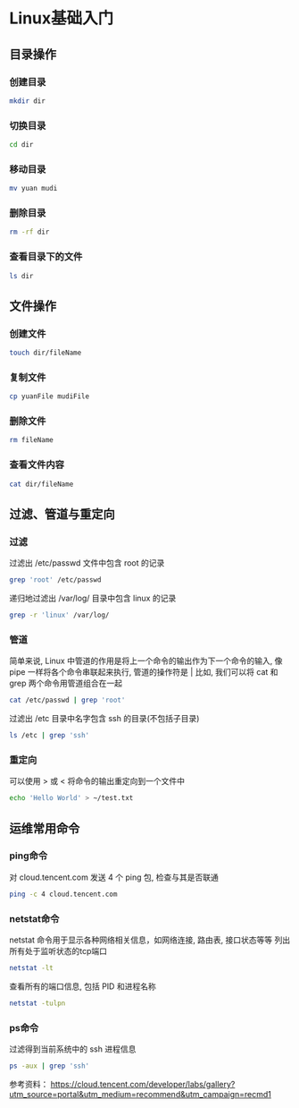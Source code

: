 # Linux基础入门

## 目录操作
### 创建目录
```bash
mkdir dir
```
### 切换目录
```bash
cd dir
```
### 移动目录
```bash
mv yuan mudi
```
### 删除目录
```bash
rm -rf dir
```
### 查看目录下的文件
```bash
ls dir
```
## 文件操作
### 创建文件
```bash
touch dir/fileName
```
### 复制文件
```bash
cp yuanFile mudiFile
```
### 删除文件
```bash
rm fileName
```
### 查看文件内容
```bash
cat dir/fileName
```
## 过滤、管道与重定向
### 过滤
过滤出 /etc/passwd 文件中包含 root 的记录
```bash
grep 'root' /etc/passwd
```
递归地过滤出 /var/log/ 目录中包含 linux 的记录
```bash
grep -r 'linux' /var/log/
```
### 管道
简单来说, Linux 中管道的作用是将上一个命令的输出作为下一个命令的输入, 像 pipe 一样将各个命令串联起来执行, 管道的操作符是 |
比如, 我们可以将 cat 和 grep 两个命令用管道组合在一起
```bash
cat /etc/passwd | grep 'root'
```
过滤出 /etc 目录中名字包含 ssh 的目录(不包括子目录)
```bash
ls /etc | grep 'ssh'
```
### 重定向
可以使用 > 或 < 将命令的输出重定向到一个文件中
```bash
echo 'Hello World' > ~/test.txt
```
## 运维常用命令
### ping命令
对 cloud.tencent.com 发送 4 个 ping 包, 检查与其是否联通
```bash
ping -c 4 cloud.tencent.com
```
### netstat命令
netstat 命令用于显示各种网络相关信息，如网络连接, 路由表, 接口状态等等
列出所有处于监听状态的tcp端口
```bash
netstat -lt
```
查看所有的端口信息, 包括 PID 和进程名称
```bash
netstat -tulpn
```
### ps命令
过滤得到当前系统中的 ssh 进程信息
```bash
ps -aux | grep 'ssh'
```

参考资料：
https://cloud.tencent.com/developer/labs/gallery?utm_source=portal&utm_medium=recommend&utm_campaign=recmd1